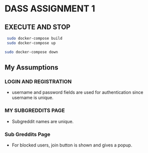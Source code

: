 # DASS ASSIGNMENT 1

## EXECUTE AND STOP 

```bash
 sudo docker-compose build
 sudo docker-compose up
 ```
 ```bash
 sudo docker-compose down
 ```
## My Assumptions

### LOGIN AND REGISTRATION

- username and password fields are used for authentication since username is unique.

### MY SUBGREDDITS PAGE

- Subgreddit names are unique.

### Sub Greddits Page

- For blocked users, join button is shown and gives a popup.
